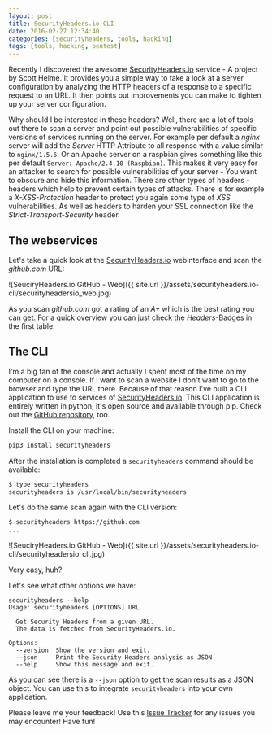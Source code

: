 ```yaml
---
layout: post
title: SecurityHeaders.io CLI
date: 2016-02-27 12:34:40
categories: [securityheaders, tools, hacking]
tags: [tools, hacking, pentest]
---
```

Recently I discovered the awesome [SecurityHeaders.io][securityheadersio] service - A project by Scott Helme.
It provides you a simple way to take a look at a server configuration by analyzing the HTTP headers of a response to a specific request to an URL. It then points out improvements you can make to tighten up your server configuration.

Why should I be interested in these headers? Well, there are a lot of tools out there to scan a server and point out possible vulnerabilities of specific versions of services running on the server. For example per default a *nginx* server will add the *Server* HTTP Attribute to all response with a value similar to `nginx/1.5.6`. Or an Apache server on a raspbian gives something like this per default `Server: Apache/2.4.10 (Raspbian)`. This makes it very easy for an attacker to search for possible vulnerabilities of your server - You want to obscure and hide this information.
There are other types of headers - headers which help to prevent certain types of attacks. There is for example a *X-XSS-Protection* header to protect you again some type of *XSS* vulnerabilities. As well as headers to harden your SSL connection like the *Strict-Transport-Security* header.

## The webservices

Let's take a quick look at the [SecurityHeaders.io][securityheadersio] webinterface and scan the *github.com* URL:

![SeuciryHeaders.io GitHub - Web]({{ site.url }}/assets/securityheaders.io-cli/securityheadersio_web.jpg)


As you scan *github.com* got a rating of an *A+* which is the best rating you can get. For a quick overview you can just check the *Headers*-Badges in the first table.

## The CLI

I'm a big fan of the console and actually I spent most of the time on my computer on a console. If I want to scan a website I don't want to go to the browser and type the URL there. Because of that reason I've built a CLI application to use to services of [SecurityHeaders.io][securityheadersio]. This CLI application is entirely written in python, it's open source and available through pip. Check out the [GitHub repository][github-repo], too.

Install the CLI on your machine:

```bash
pip3 install securityheaders
```

After the installation is completed a `securityheaders` command should be available:

```bash
$ type securityheaders
securityheaders is /usr/local/bin/securityheaders
```

Let's do the same scan again with the CLI version:

```bash
$ securityheaders https://github.com
...
```

![SeuciryHeaders.io GitHub - Web]({{ site.url }}/assets/securityheaders.io-cli/securityheadersio_cli.jpg)

Very easy, huh?

Let's see what other options we have:

```
securityheaders --help
Usage: securityheaders [OPTIONS] URL

  Get Security Headers from a given URL.
  The data is fetched from SecurityHeaders.io.

Options:
  --version  Show the version and exit.
  --json     Print the Security Headers analysis as JSON
  --help     Show this message and exit.
```

As you can see there is a `--json` option to get the scan results as a JSON object. You can use this to integrate `securityheaders` into your own application.


Please leave me your feedback! Use this [Issue Tracker][github-issues] for any issues you may encounter! Have fun!

[securityheadersio]: https://securityheaders.io
[github-repo]: https://github.com/timofurrer/securityheaders
[github-issues]: https://github.com/timofurrer/securityheaders/issues

